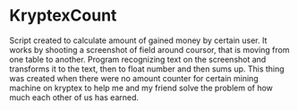 # KryptexCount
Script created to calculate amount of gained money by certain user. It works by shooting a screenshot of field around coursor, that is moving from one table to another. Program recognizing text on the screenshot and transforms it to the text, then to float number and then sums up. This thing was created when there were no amount counter for certain mining machine on kryptex to help me and my friend solve the problem of how much each other of us has earned.
